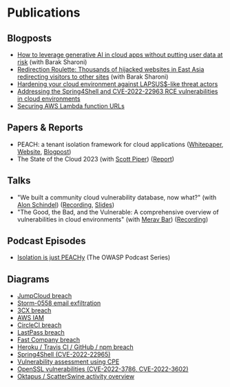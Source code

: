 # Publications

## Blogposts
* [How to leverage generative AI in cloud apps without putting user data at risk](https://www.wiz.io/blog/genai-tenant-isolation) (with Barak Sharoni)
* [Redirection Roulette: Thousands of hijacked websites in East Asia redirecting visitors to other sites](https://www.wiz.io/blog/redirection-roulette) (with Barak Sharoni)
* [Hardening your cloud environment against LAPSUS$-like threat actors](https://www.wiz.io/blog/hardening-your-cloud-environment-against-lapsus-like-threat-actor)
* [Addressing the Spring4Shell and CVE-2022-22963 RCE vulnerabilities in cloud environments](https://www.wiz.io/blog/addressing-recent-spring4shell-and-cve-2022-22963-rce-vulnerabilities-with-wiz)
* [Securing AWS Lambda function URLs](https://www.wiz.io/blog/securing-aws-lambda-function-urls)

## Papers & Reports
* PEACH: a tenant isolation framework for cloud applications ([Whitepaper](https://www.datocms-assets.com/75231/1671033753-peach_whitepaper_ver1-1.pdf), [Website](https://peach.wiz.io/), [Blogpost](https://www.wiz.io/blog/introducing-peach-a-tenant-isolation-framework-for-cloud-applications))
* The State of the Cloud 2023 (with [Scott Piper](https://twitter.com/0xdabbad00)) ([Report](https://www.wiz.io/blog/the-top-cloud-security-threats-to-be-aware-of-in-2023))

## Talks
* "We built a community cloud vulnerability database, now what?" (with [Alon Schindel](https://twitter.com/41thexplorer)) ([Recording](https://youtu.be/KwDo6KG76_c), [Slides](https://pretalx.com/media/fwd-cloudsec-2022/submissions/YJBJPK/resources/cloudvulndb_fwd_jLR2QM9.pdf))
* "The Good, the Bad, and the Vulnerable: A comprehensive overview of vulnerabilities in cloud environments" (with [Merav Bar](https://twitter.com/merav_br)) ([Recording](https://youtu.be/KwDo6KG76_c))

## Podcast Episodes
* [Isolation is just PEACHy](https://soundcloud.com/owasp-podcast/2023-02-isolation-is-just-peachy) (The OWASP Podcast Series)

## Diagrams
* [JumpCloud breach](https://twitter.com/AmitaiCo/status/1681923359771181056/photo/1)
* [Storm-0558 email exfiltration](https://twitter.com/AmitaiCo/status/1680955485468385281/photo/1)
* [3CX breach](https://twitter.com/AmitaiCo/status/1650118046915108865/photo/1)
* [AWS IAM](https://twitter.com/AmitaiCo/status/1504907093286998026/photo/1)
* [CircleCI breach](https://twitter.com/AmitaiCo/status/1620134268885434370/photo/1)
* [LastPass breach](https://twitter.com/AmitaiCo/status/1635317270296793091/photo/1)
* [Fast Company breach](https://twitter.com/AmitaiCo/status/1580555346535669761/photo/1)
* [Heroku / Travis CI / GitHub / npm breach](https://twitter.com/AmitaiCo/status/1531335680051269635/photo/1)
* [Spring4Shell (CVE-2022-22965)](https://twitter.com/AmitaiCo/status/1512288768602120194/photo/1)
* [Vulnerability assessment using CPE](https://twitter.com/AmitaiCo/status/1529063489452625920/photo/1)
* [OpenSSL vulnerabilities (CVE-2022-3786, CVE-2022-3602)](https://twitter.com/AmitaiCo/status/1587450244195045376/photo/1)
* [Oktapus / ScatterSwine activity overview](https://twitter.com/AmitaiCo/status/1563952802040274945/photo/1)
